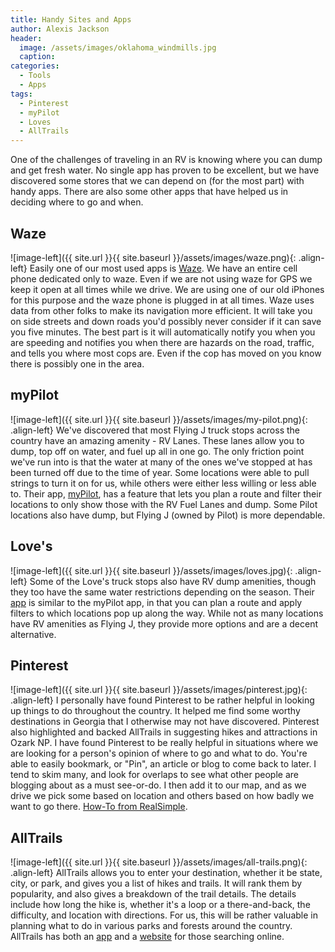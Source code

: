 ```yaml
---
title: Handy Sites and Apps
author: Alexis Jackson
header:
  image: /assets/images/oklahoma_windmills.jpg
  caption:
categories:
  - Tools
  - Apps
tags:
  - Pinterest
  - myPilot
  - Loves
  - AllTrails
---
```


One of the challenges of traveling in an RV is knowing where you can dump and get fresh water. No single app has proven to be excellent, but we have discovered some stores that we can depend on (for the most part) with handy apps. There are also some other apps that have helped us in deciding where to go and when.

## Waze

![image-left]({{ site.url }}{{ site.baseurl }}/assets/images/waze.png){: .align-left}
Easily one of our most used apps is [Waze](https://www.waze.com/).  We have an entire cell phone dedicated only to waze.  Even if we are not using waze for GPS we keep it open at all times while we drive.  We are using one of our old iPhones for this purpose and the waze phone is plugged in at all times.  Waze uses data from other folks to make its navigation more efficient.  It will take you on side streets and down roads you'd possibly never consider if it can save you five minutes.  The best part is it will automatically notify you when you are speeding and notifies you when there are hazards on the road, traffic, and tells you where most cops are.  Even if the cop has moved on you know there is possibly one in the area.  

## myPilot

![image-left]({{ site.url }}{{ site.baseurl }}/assets/images/my-pilot.png){: .align-left}
We've discovered that most Flying J truck stops across the country have an amazing amenity - RV Lanes. These lanes allow you to dump, top off on water, and fuel up all in one go. The only friction point we've run into is that the water at many of the ones we've stopped at has been turned off due to the time of year. Some locations were able to pull strings to turn it on for us, while others were either less willing or less able to. Their app, [myPilot](https://pilotflyingj.com/mypilot), has a feature that lets you plan a route and filter their locations to only show those with the RV Fuel Lanes and dump. Some Pilot locations also have dump, but Flying J (owned by Pilot) is more dependable.

## Love's

![image-left]({{ site.url }}{{ site.baseurl }}/assets/images/loves.jpg){: .align-left}
Some of the Love's truck stops also have RV dump amenities, though they too have the same water restrictions depending on the season. Their [app](https://www.loves.com/en/my-love-rewards/download-loves-connect) is similar to the myPilot app, in that you can plan a route and apply filters to which locations pop up along the way. While not as many locations have RV amenities as Flying J, they provide more options and are a decent alternative.

## Pinterest

![image-left]({{ site.url }}{{ site.baseurl }}/assets/images/pinterest.jpg){: .align-left}
I personally have found Pinterest to be rather helpful in looking up things to do throughout the country. It helped me find some worthy destinations in Georgia that I otherwise may not have discovered. Pinterest also highlighted and backed AllTrails in suggesting hikes and attractions in Ozark NP. I have found Pinterest to be really helpful in situations where we are looking for a person's opinion of where to go and what to do. You're able to easily bookmark, or "Pin", an article or blog to come back to later. I tend to skim many, and look for overlaps to see what other people are blogging about as a must see-or-do. I then add it to our map, and as we drive we pick some based on location and others based on how badly we want to go there. [How-To from RealSimple](https://www.pinterest.com/pin/328059154080288399/).

## AllTrails

![image-left]({{ site.url }}{{ site.baseurl }}/assets/images/all-trails.png){: .align-left}
AllTrails allows you to enter your destination, whether it be state, city, or park, and gives you a list of hikes and trails. It will rank them by popularity, and also gives a breakdown of the trail details. The details include how long the hike is, whether it's a loop or a there-and-back, the difficulty, and location with directions. For us, this will be rather valuable in planning what to do in various parks and forests around the country. AllTrails has both an [app](https://www.alltrails.com/mobile) and a [website](https://www.alltrails.com/) for those searching online.
